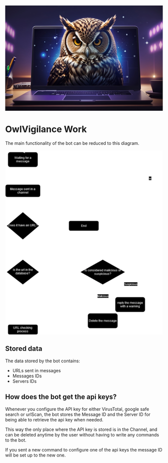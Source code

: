 ![logo](./Images/LogoOwlVigilance.jpg)

# OwlVigilance Work

The main functionality of the bot can be reduced to this diagram.

![diagram](Images/DiagramaOwlVigilance.png)

## Stored data

The data stored by the bot contains:

* URLs sent in messages
* Messages IDs
* Servers IDs

## How does the bot get the api keys?

Whenever you configure the API key for either VirusTotal, google safe search or urlScan, the bot stores the Message ID and the Server ID for being able to retrieve the api key when needed.

This way the only place where the API key is stored is in the Channel, and can be deleted anytime by the user without having to write any commands to the bot.

If you sent a new command to configure one of the api keys the message ID will be set up to the new one.